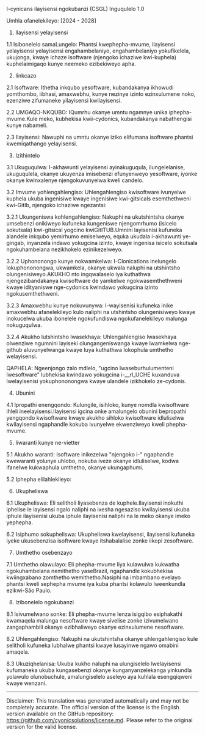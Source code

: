 I-cynicans ilayisensi ngokubanzi (CSGL)
Inguqulelo 1.0

Umhla ofanelekileyo: [2024 - 2028]

1. Ilayisensi yelayisensi

1.1 Isibonelelo samaLungelo: Phantsi kwephepha-mvume, ilayisensi yelayisensi yelayisensi engahambelaniyo, engahambelaniyo yokufikelela, ukujonga, kwaye ichaze isoftware (njengoko ichaziwe kwi-kuphela) kuphelaimigaqo kunye neemeko ezibekiweyo apha.

2. Iinkcazo

2.1 Isoftware: Ithetha inkqubo yesoftware, kubandakanya ikhowudi yomthombo, iibhasi, amaxwebhu, kunye nezinye izinto ezinxulumene noko, ezenziwe zifumaneke yilayisensi kwilayisensi.

2.2 UMGAQO-NKQUBO: IQumrhu okanye umntu ngamnye unika iphepha-mvume.Kule meko, kubhekisa kwii-cydonics, kubandakanya nabathengisi kunye nabameli.

2.3 Ilayisensi: Nawuphi na umntu okanye iziko elifumana isoftware phantsi kwemiqathango yelayisensi.

3. Izithintelo

3.1 Ukuguqulwa: I-akhawunti yelayisensi ayinakuguqula, ilungelelanise, ukuguqulela, okanye ukuyenza imisebenzi efunyenweyo yesoftware, iyonke okanye kwinxalenye njengokuvunyelwa kweli candelo.

3.2 Imvume yohlengahlengiso: Uhlengahlengiso kwisoftware ivunyelwe kuphela ukuba ingenisiwe kwaye ingenisiwe kwi-gitsicals esemthethweni kwi-GitIb, njengoko ichaziwe ngezantsi:

3.2.1 Ukungeniswa kohlengahlengiso: Nakuphi na ukutshintsha okanye umsebenzi onikiweyo kufuneka kungeniswe njengomrhumo (isicelo sokutsala) kwi-gitsical yogcino kwiGitITUB.Umnini layisenisi kufuneka alandele inkqubo yemirhumo emiselweyo, equka ukudala i-akhawunti ye-gingab, inyanzela indawo yokugcina izinto, kwaye ingenisa isicelo sokutsala ngokuhambelana nezikhokelo ezinikezelweyo.

3.2.2 Uphononongo kunye nokwamkelwa: I-Clonications inelungelo lokuphononongwa, ukwamkela, okanye ukwala naluphi na utshintsho olungenisiweyo.AKUKHO nto ingqwalaselo iya kuthathwa njengezibandakanya kwisoftware de yamkelwe ngokwasemthethweni kwaye idityaniswe nge-cydonics kwindawo yokugcina izinto ngokusemthethweni.

3.2.3 Amaxwebhu kunye nokuvunywa: I-wayisenisi kufuneka inike amaxwebhu afanelekileyo kulo naliphi na utshintsho olungenisiweyo kwaye inokucelwa ukuba ibonelele ngokufundiswa ngokufanelekileyo malunga nokuguqulwa.

3.2.4 Akukho lutshintsho lwasekhaya: Uhlengahlengiso lwasekhaya olwenziwe ngumnini layiseki olungangeniswanga kwaye lwamkelwa nge-github aluvunyelwanga kwaye luya kuthathwa lokophula umthetho welayisensi.

QAPHELA: Ngeenjongo zalo mdlelo, "ugcino lwaseburhulumenteni lwesoftware" lubhekisa kwindawo yokugcina i-__rl_UCHE kuxanduva lwelayisenisi yokuphononongwa kwaye ulandele izikhokelo ze-cydonis.

4. Ubunini

4.1 Ipropathi enengqondo: Kulungile, isihloko, kunye nomdla kwisoftware ihleli ineelayisensi.Ilayisensi igcina onke amalungelo obunini bepropathi yengqondo kwisoftware kwaye akukho sihloko kwisoftware idluliselwa kwilayisensi ngaphandle kokuba ivunyelwe ekwenziweyo kweli phepha-mvume.

5. Iiwaranti kunye ne-vietter

5.1 Akukho waranti: Isoftware inikezelwa "njengoko i-" ngaphandle kwewaranti yolunye uhlobo, nokuba iveze okanye idluliselwe, kodwa ifanelwe kukwaphula umthetho, okanye ukungaphumi.

5.2 Iphepha elilahlekileyo:

6. Ukupheliswa

6.1 Ukupheliswa: Eli selitholi liyasebenza de kuphele.Ilayisensi inokuthi iphelise le layisensi ngalo naliphi na ixesha ngesaziso kwilayisensi ukuba iphule ilayisenisi ukuba iphule ilayisenisi naliphi na le meko okanye imeko yephepha.

6.2 Isiphumo sokupheliswa: Ukupheliswa kwelayisensi, ilayisensi kufuneka iyeke ukusebenzisa isoftware kwaye itshabalalise zonke iikopi zesoftware.

7. Umthetho osebenzayo

7.1 Umthetho olawulayo: Eli phepha-mvume liya kulawulwa kukwatha ngokuhambelana nemithetho yaseBrazil, ngaphandle kokubhekisa kwiingxabano zomthetho wemithetho.Nasiphi na imbambano evelayo phantsi kweli sephepha mvume iya kuba phantsi kolawulo lweenkundla ezikwi-São Paulo.

8. Izibonelelo ngokubanzi

8.1 Isivumelwano sonke: Eli phepha-mvume lenza isigqibo esiphakathi kwamaqela malunga nesoftware kwaye sivelise zonke izivumelwano zangaphambili okanye ezibhaliweyo okanye ezinxulumene nesoftware.

8.2 Uhlengahlengiso: Nakuphi na ukutshintsha okanye uhlengahlengiso kule selitholi kufuneka lubhalwe phantsi kwaye lusayinwe ngawo omabini amaqela.

8.3 Ukuziqhelanisa: Ukuba kukho naluphi na ulungiselelo lwelayisensi kufumaneka ukuba kungasebenzi okanye kunganyanzelekanga yinkundla yolawulo olunobuchule, amalungiselelo aseleyo aya kuhlala esengqiqweni kwaye wenzani.

---
Disclaimer: This translation was generated automatically and may not be completely accurate. The official version of the license is the English version available on the GitHub repository: https://github.com/cyonicsolutions/license.md. Please refer to the original version for the valid license.